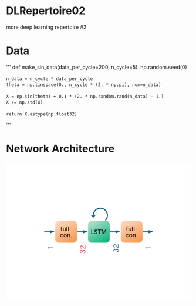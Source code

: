 # DLRepertoire02
more deep learning repertoire #2

# Data
'''
def make_sin_data(data_per_cycle=200, n_cycle=5):
    np.random.seed(0)

    n_data = n_cycle * data_per_cycle
    theta = np.linspace(0., n_cycle * (2. * np.pi), num=n_data)

    X = np.sin(theta) + 0.1 * (2. * np.random.rand(n_data) - 1.)
    X /= np.std(X)

    return X.astype(np.float32)
'''

# Network Architecture
![archi](./dlrepert02_archi.png "archi")

